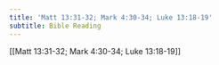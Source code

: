 ```yaml
---
title: 'Matt 13:31-32; Mark 4:30-34; Luke 13:18-19'
subtitle: Bible Reading
---
```


[[Matt 13:31-32; Mark 4:30-34; Luke 13:18-19]]